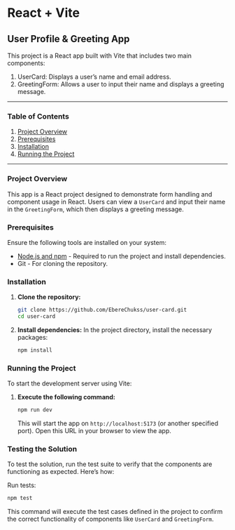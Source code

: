 # React + Vite

## User Profile & Greeting App

This project is a React app built with Vite that includes two main components:
1. UserCard: Displays a user’s name and email address.
2. GreetingForm: Allows a user to input their name and displays a greeting message.

---

### Table of Contents
1. [Project Overview](#project-overview)
2. [Prerequisites](#prerequisites)
3. [Installation](#installation)
4. [Running the Project](#running-the-project)

---

### Project Overview
This app is a React project designed to demonstrate form handling and component usage in React. Users can view a `UserCard` and input their name in the `GreetingForm`, which then displays a greeting message.

### Prerequisites
Ensure the following tools are installed on your system:
- [Node.js and npm](https://nodejs.org/) - Required to run the project and install dependencies.
- Git - For cloning the repository.

### Installation
1. **Clone the repository:**
   ```bash
   git clone https://github.com/EbereChukss/user-card.git
   cd user-card
   ```

2. **Install dependencies:**
   In the project directory, install the necessary packages:
   ```bash
   npm install
   ```

### Running the Project
To start the development server using Vite:

1. **Execute the following command:**
   ```bash
   npm run dev
   ```
   This will start the app on `http://localhost:5173` (or another specified port). Open this URL in your browser to view the app.

### Testing the Solution

To test the solution, run the test suite to verify that the components are functioning as expected. Here’s how:

Run tests:
   ```bash
   npm test
   ```
   This command will execute the test cases defined in the project to confirm the correct functionality of components like `UserCard` and `GreetingForm`.
